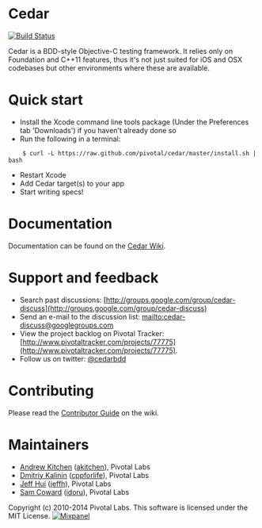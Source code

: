 # Cedar

[![Build Status](https://travis-ci.org/pivotal/cedar.png?branch=master)](https://travis-ci.org/pivotal/cedar)

Cedar is a BDD-style Objective-C testing framework.  It relies only on Foundation and C++11 features, thus it's not just suited for iOS and OSX codebases but other environments where these are available.

# Quick start

* Install the Xcode command line tools package (Under the Preferences tab 'Downloads') if you haven't already done so
* Run the following in a terminal:

```
    $ curl -L https://raw.github.com/pivotal/cedar/master/install.sh | bash
```

* Restart Xcode
* Add Cedar target(s) to your app
* Start writing specs!

# Documentation

Documentation can be found on the [Cedar Wiki](https://github.com/pivotal/cedar/wiki).

# Support and feedback

* Search past discussions: [http://groups.google.com/group/cedar-discuss](http://groups.google.com/group/cedar-discuss)
* Send an e-mail to the discussion list: [mailto:cedar-discuss@googlegroups.com](mailto:cedar-discuss@googlegroups.com)
* View the project backlog on Pivotal Tracker: [http://www.pivotaltracker.com/projects/77775](http://www.pivotaltracker.com/projects/77775).
* Follow us on twitter: [@cedarbdd](http://twitter.com/cedarbdd)

# Contributing

Please read the [Contributor Guide](https://github.com/pivotal/cedar/wiki/Contributor-guide) on the wiki.

# Maintainers

* [Andrew Kitchen](mailto:akitchen@pivotallabs.com) ([akitchen](https://github.com/akitchen)), Pivotal Labs
* [Dmitriy Kalinin](mailto:dmitriy@pivotallabs.com) ([cppforlife](http://github.com/cppforlife)), Pivotal Labs
* [Jeff Hui](mailto:jhui@pivotallabs.com) ([jeffh](http://github.com/jeffh)), Pivotal Labs
* [Sam Coward](mailto:scoward@pivotallabs.com) ([idoru](http://github.com/idoru)), Pivotal Labs

Copyright (c) 2010-2014 Pivotal Labs. This software is licensed under the MIT License. [![Mixpanel](https://api.mixpanel.com/track/?data=CXsiZXZlbnQiOiAiSG9tZSBWaXNpdCIsIA0KICAgIAkJInByb3BlcnRpZXMiOiB7ICAJDQogICAgICAgIAkidG9rZW4iOiAiNmJjZmE3MmQ5OGU2ZjdhZjFkNjQ3YWNmY2Q2NjMwNTEiICAgDQogICAgICAgICAgICAgICAgfQ0KICAgICAgICB9&ip=1&img=1)](http://mixpanel.com)
